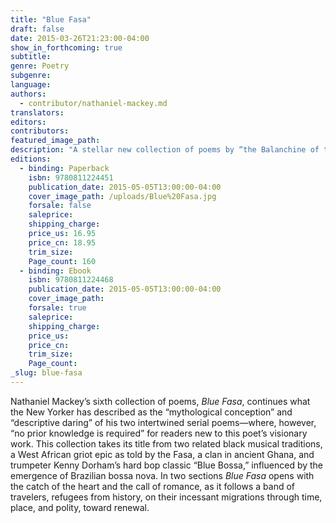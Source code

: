 ```yaml
---
title: "Blue Fasa"
draft: false
date: 2015-03-26T21:23:00-04:00
show_in_forthcoming: true
subtitle:
genre: Poetry
subgenre:
language:
authors:
  - contributor/nathaniel-mackey.md
translators:
editors:
contributors:
featured_image_path:
description: "A stellar new collection of poems by “the Balanchine of the architecture dance” (_The New York Times_), and winner of the National Book Award in poetry "
editions:
  - binding: Paperback
    isbn: 9780811224451
    publication_date: 2015-05-05T13:00:00-04:00
    cover_image_path: /uploads/Blue%20Fasa.jpg
    forsale: false
    saleprice:
    shipping_charge:
    price_us: 16.95
    price_cn: 18.95
    trim_size:
    Page_count: 160
  - binding: Ebook
    isbn: 9780811224468
    publication_date: 2015-05-05T13:00:00-04:00
    cover_image_path:
    forsale: true
    saleprice:
    shipping_charge:
    price_us:
    price_cn:
    trim_size:
    Page_count:
_slug: blue-fasa
---
```


Nathaniel Mackey’s sixth collection of poems, _Blue Fasa_, continues what the New Yorker has described as the “mythological conception” and “descriptive daring” of his two intertwined serial poems—where, however, “no prior knowledge is required” for readers new to this poet’s visionary work. This collection takes its title from two related black musical traditions, a West African griot epic as told by the Fasa, a clan in ancient Ghana, and trumpeter Kenny Dorham’s hard bop classic “Blue Bossa,” influenced by the emergence of Brazilian bossa nova. In two sections _Blue Fasa_ opens with the catch of the heart and the call of romance, as it follows a band of travelers, refugees from history, on their incessant migrations through time, place, and polity, toward renewal.

